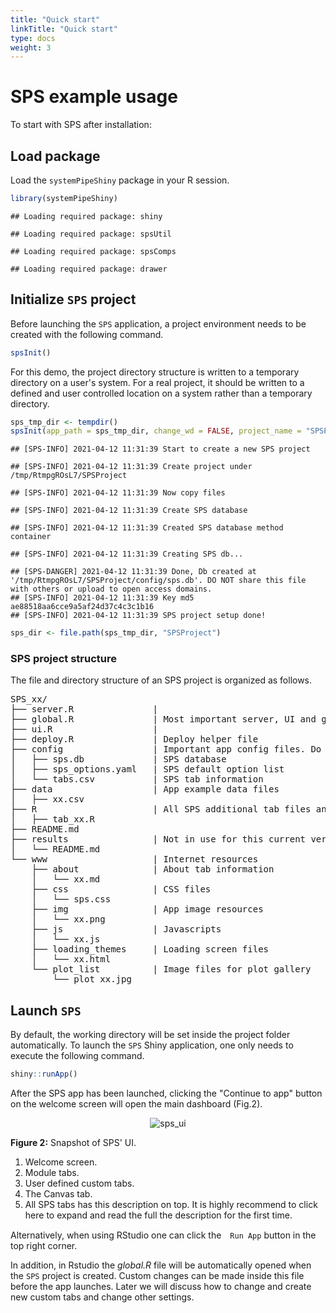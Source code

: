```yaml
---
title: "Quick start"
linkTitle: "Quick start"
type: docs
weight: 3
---
```


# SPS example usage 

To start with SPS after installation:

## Load package

Load the `systemPipeShiny` package in your R session.


```r
library(systemPipeShiny)
```

```
## Loading required package: shiny
```

```
## Loading required package: spsUtil
```

```
## Loading required package: spsComps
```

```
## Loading required package: drawer
```

## Initialize `SPS` project

Before launching the `SPS` application, a project environment needs to be created with the
following command.


```r
spsInit()
```

For this demo, the project directory structure is written to a temporary
directory on a user's system. For a real project, it should be written to a
defined and user controlled location on a system rather than a temporary
directory.


```r
sps_tmp_dir <- tempdir()
spsInit(app_path = sps_tmp_dir, change_wd = FALSE, project_name = "SPSProject")
```

```
## [SPS-INFO] 2021-04-12 11:31:39 Start to create a new SPS project
```

```
## [SPS-INFO] 2021-04-12 11:31:39 Create project under /tmp/RtmpgROsL7/SPSProject
```

```
## [SPS-INFO] 2021-04-12 11:31:39 Now copy files
```

```
## [SPS-INFO] 2021-04-12 11:31:39 Create SPS database
```

```
## [SPS-INFO] 2021-04-12 11:31:39 Created SPS database method container
```

```
## [SPS-INFO] 2021-04-12 11:31:39 Creating SPS db...
```

```
## [SPS-DANGER] 2021-04-12 11:31:39 Done, Db created at '/tmp/RtmpgROsL7/SPSProject/config/sps.db'. DO NOT share this file with others or upload to open access domains.
## [SPS-INFO] 2021-04-12 11:31:39 Key md5 ae88518aa6cce9a5af24d37c4c3c1b16
## [SPS-INFO] 2021-04-12 11:31:39 SPS project setup done!
```

```r
sps_dir <- file.path(sps_tmp_dir, "SPSProject")
```

### SPS project structure

The file and directory structure of an SPS project is organized as follows. 

<pre>
SPS_xx/  
├── server.R               <span class="text-success">|</span> 
├── global.R               <span class="text-success">| Most important server, UI and global files, unless special needs, `global.R` is the only file you need to edit manually</span>   
├── ui.R                   <span class="text-success">|</span>  
├── deploy.R               <span class="text-info">| Deploy helper file</span>  
├── config                 <span class="text-success">| Important app config files. Do not edit them if you don't know</span>  
│   ├── sps.db             <span class="text-gray">| SPS database</span> 
│   ├── sps_options.yaml   <span class="text-gray">| SPS default option list</span> 
│   └── tabs.csv           <span class="text-gray">| SPS tab information</span> 
├── data                   <span class="text-primary">| App example data files</span> 
│   ├── xx.csv             
├── R                      <span class="text-primary">| All SPS additional tab files and helper R function files</span> 
│   ├── tab_xx.R            
├── README.md              
├── results                <span class="text-gray">| Not in use for this current version, you can store some data been generated from the app</span> 
│   └── README.md          
└── www                    <span class="text-primary">| Internet resources</span>  
    ├── about              <span class="text-gray">| About tab information</span> 
    │   └── xx.md          
    ├── css                <span class="text-info">| CSS files</span>  
    │   └── sps.css         
    ├── img                <span class="text-info">| App image resources</span>    
    │   └── xx.png         
    ├── js                 <span class="text-info">| Javascripts</span>
    │   └── xx.js           
    ├── loading_themes     <span class="text-info">| Loading screen files</span> 
    │   └── xx.html         
    └── plot_list          <span class="text-info">| Image files for plot gallery</span>  
        └── plot_xx.jpg      
</pre>

## Launch `SPS` 

By default, the working directory will be set inside the project folder automatically. 
To launch the `SPS` Shiny application, one only needs to execute the following command.


```r
shiny::runApp()
```

After the SPS app has been launched, clicking the "Continue to app" button
on the welcome screen will open the main dashboard (Fig.2).


<center id="sps_ui">

![sps_ui](../img/sps_ui_main.jpg)

</center>

**Figure 2:** Snapshot of SPS' UI.

1. Welcome screen.
2. Module tabs.
3. User defined custom tabs.
4. The Canvas tab.
5. All SPS tabs has this description on top. It is highly recommend to click here 
   to expand and read the full the description for the first time.

Alternatively, when using RStudio one can click the <img src=../img/app_start.png style="display: inline;
padding-left:0; width:10px; height:15px;">`Run App` button in the top right corner.

In addition, in Rstudio the *global.R* file will be automatically
opened when the `SPS` project is created. Custom changes can be made inside this file
before the app launches. Later we will discuss how to change and create new custom tabs and change other settings. 
